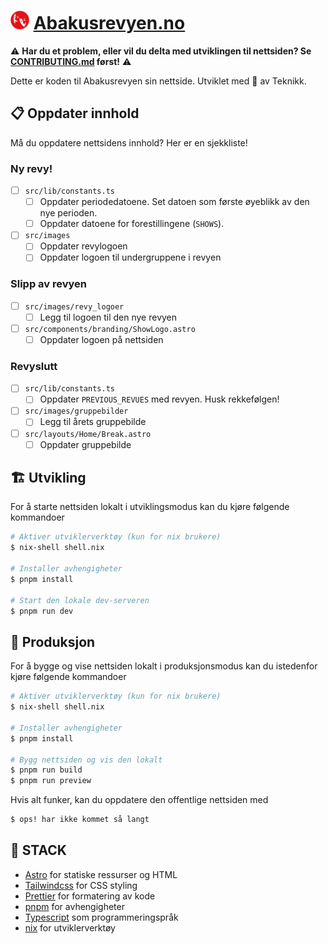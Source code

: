 # <img src="./src/images/revy-logo.webp" width="30px" /> [Abakusrevyen.no](https://abakusrevyen.no/)

⚠️ **Har du et problem, eller vil du delta med utviklingen til nettsiden? Se [CONTRIBUTING.md](CONTRIBUTING.md) først!** ⚠️

Dette er koden til Abakusrevyen sin nettside. Utviklet med 🌯 av Teknikk.

## 📋 Oppdater innhold

Må du oppdatere nettsidens innhold? Her er en sjekkliste!

### Ny revy!

- [ ] `src/lib/constants.ts`
  - [ ] Oppdater periodedatoene. Set datoen som første øyeblikk av den nye perioden.
  - [ ] Oppdater datoene for forestillingene (`SHOWS`).
- [ ] `src/images`
  - [ ] Oppdater revylogoen
  - [ ] Oppdater logoen til undergruppene i revyen

### Slipp av revyen

- [ ] `src/images/revy_logoer`
  - [ ] Legg til logoen til den nye revyen
- [ ] `src/components/branding/ShowLogo.astro`
  - [ ] Oppdater logoen på nettsiden

### Revyslutt

- [ ] `src/lib/constants.ts`
  - [ ] Oppdater `PREVIOUS_REVUES` med revyen. Husk rekkefølgen!
- [ ] `src/images/gruppebilder`
  - [ ] Legg til årets gruppebilde
- [ ] `src/layouts/Home/Break.astro`
  - [ ] Oppdater gruppebilde

## 🏗️ Utvikling

For å starte nettsiden lokalt i utviklingsmodus kan du kjøre følgende kommandoer

```sh
# Aktiver utviklerverktøy (kun for nix brukere)
$ nix-shell shell.nix

# Installer avhengigheter
$ pnpm install

# Start den lokale dev-serveren
$ pnpm run dev
```

## 👔 Produksjon

For å bygge og vise nettsiden lokalt i produksjonsmodus kan du istedenfor kjøre følgende kommandoer

```sh
# Aktiver utviklerverktøy (kun for nix brukere)
$ nix-shell shell.nix

# Installer avhengigheter
$ pnpm install

# Bygg nettsiden og vis den lokalt
$ pnpm run build
$ pnpm run preview
```

Hvis alt funker, kan du oppdatere den offentlige nettsiden med

```sh
$ ops! har ikke kommet så langt
```

## 🔋 STACK

- [Astro](astro.build) for statiske ressurser og HTML
- [Tailwindcss](tailwindcss.com) for CSS styling
- [Prettier](prettier.io) for formatering av kode
- [pnpm](pnpm.io) for avhengigheter
- [Typescript](typescriptlang.org) som programmeringspråk
- [nix](https://nixos.org/) for utviklerverktøy
